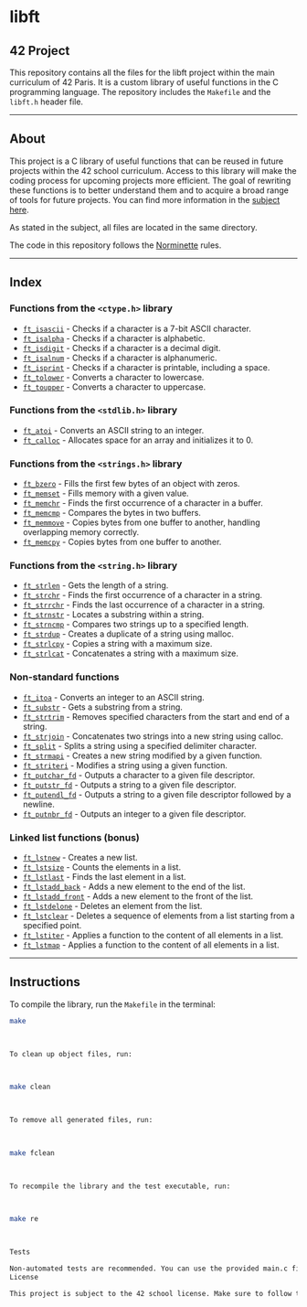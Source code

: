 # libft

## 42 Project

This repository contains all the files for the libft project within the main curriculum of 42 Paris. It is a custom library of useful functions in the C programming language. The repository includes the `Makefile` and the `libft.h` header file.

---

## About

This project is a C library of useful functions that can be reused in future projects within the 42 school curriculum. Access to this library will make the coding process for upcoming projects more efficient. The goal of rewriting these functions is to better understand them and to acquire a broad range of tools for future projects. You can find more information in the [subject here](https://www.42paris.com/).

As stated in the subject, all files are located in the same directory.

The code in this repository follows the [Norminette](https://github.com/42School/norminette) rules.

---

## Index

### Functions from the `<ctype.h>` library
- [`ft_isascii`](#ft_isascii) - Checks if a character is a 7-bit ASCII character.
- [`ft_isalpha`](#ft_isalpha) - Checks if a character is alphabetic.
- [`ft_isdigit`](#ft_isdigit) - Checks if a character is a decimal digit.
- [`ft_isalnum`](#ft_isalnum) - Checks if a character is alphanumeric.
- [`ft_isprint`](#ft_isprint) - Checks if a character is printable, including a space.
- [`ft_tolower`](#ft_tolower) - Converts a character to lowercase.
- [`ft_toupper`](#ft_toupper) - Converts a character to uppercase.

### Functions from the `<stdlib.h>` library
- [`ft_atoi`](#ft_atoi) - Converts an ASCII string to an integer.
- [`ft_calloc`](#ft_calloc) - Allocates space for an array and initializes it to 0.

### Functions from the `<strings.h>` library
- [`ft_bzero`](#ft_bzero) - Fills the first few bytes of an object with zeros.
- [`ft_memset`](#ft_memset) - Fills memory with a given value.
- [`ft_memchr`](#ft_memchr) - Finds the first occurrence of a character in a buffer.
- [`ft_memcmp`](#ft_memcmp) - Compares the bytes in two buffers.
- [`ft_memmove`](#ft_memmove) - Copies bytes from one buffer to another, handling overlapping memory correctly.
- [`ft_memcpy`](#ft_memcpy) - Copies bytes from one buffer to another.

### Functions from the `<string.h>` library
- [`ft_strlen`](#ft_strlen) - Gets the length of a string.
- [`ft_strchr`](#ft_strchr) - Finds the first occurrence of a character in a string.
- [`ft_strrchr`](#ft_strrchr) - Finds the last occurrence of a character in a string.
- [`ft_strnstr`](#ft_strnstr) - Locates a substring within a string.
- [`ft_strncmp`](#ft_strncmp) - Compares two strings up to a specified length.
- [`ft_strdup`](#ft_strdup) - Creates a duplicate of a string using malloc.
- [`ft_strlcpy`](#ft_strlcpy) - Copies a string with a maximum size.
- [`ft_strlcat`](#ft_strlcat) - Concatenates a string with a maximum size.

### Non-standard functions
- [`ft_itoa`](#ft_itoa) - Converts an integer to an ASCII string.
- [`ft_substr`](#ft_substr) - Gets a substring from a string.
- [`ft_strtrim`](#ft_strtrim) - Removes specified characters from the start and end of a string.
- [`ft_strjoin`](#ft_strjoin) - Concatenates two strings into a new string using calloc.
- [`ft_split`](#ft_split) - Splits a string using a specified delimiter character.
- [`ft_strmapi`](#ft_strmapi) - Creates a new string modified by a given function.
- [`ft_striteri`](#ft_striteri) - Modifies a string using a given function.
- [`ft_putchar_fd`](#ft_putchar_fd) - Outputs a character to a given file descriptor.
- [`ft_putstr_fd`](#ft_putstr_fd) - Outputs a string to a given file descriptor.
- [`ft_putendl_fd`](#ft_putendl_fd) - Outputs a string to a given file descriptor followed by a newline.
- [`ft_putnbr_fd`](#ft_putnbr_fd) - Outputs an integer to a given file descriptor.

### Linked list functions (bonus)
- [`ft_lstnew`](#ft_lstnew) - Creates a new list.
- [`ft_lstsize`](#ft_lstsize) - Counts the elements in a list.
- [`ft_lstlast`](#ft_lstlast) - Finds the last element in a list.
- [`ft_lstadd_back`](#ft_lstadd_back) - Adds a new element to the end of the list.
- [`ft_lstadd_front`](#ft_lstadd_front) - Adds a new element to the front of the list.
- [`ft_lstdelone`](#ft_lstdelone) - Deletes an element from the list.
- [`ft_lstclear`](#ft_lstclear) - Deletes a sequence of elements from a list starting from a specified point.
- [`ft_lstiter`](#ft_lstiter) - Applies a function to the content of all elements in a list.
- [`ft_lstmap`](#ft_lstmap) - Applies a function to the content of all elements in a list.

---

## Instructions

To compile the library, run the `Makefile` in the terminal:

```bash
make

    

To clean up object files, run:

      

make clean

    

To remove all generated files, run:

      

make fclean

    

To recompile the library and the test executable, run:

      

make re

    

Tests

Non-automated tests are recommended. You can use the provided main.c file in this repository to test the various functions you have implemented.
License

This project is subject to the 42 school license. Make sure to follow the school's rules when using this code.
